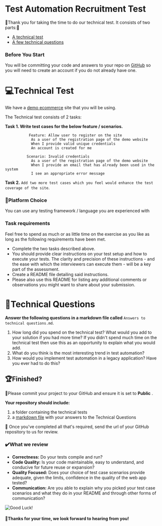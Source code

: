 Test Automation Recruitment Test
==================================

:rocket:Thank you for taking the time to do our technical test. It consists of two parts::rocket:

* [A technical test](https://github.com/winslosh/test-automation-recruitment-test/blob/main/README.md#computertechnical-test)
* [A few technical questions](https://github.com/winslosh/test-automation-recruitment-test/blob/main/README.md#speech_balloontechnical-questions)

### Before You Start
You will be committing your code and answers to your repo on [GitHub](http://github.com) so you will need to create an account if you do not already have one. 



# :computer:Technical Test

We have a [demo ecommerce](http://20.5.68.248) site that you will be using.

The Technical test consists of 2 tasks:

**Task 1. Write test cases for the below feature / scenarios.**

		       Feature: Allow user to register on the site
				As a user of the registration page of the demo website
				When I provide valid unique credentials
				An account is created for me
			  
		      Scenario: Invalid credentials
				As a user of the registration page of the demo website
				When I provide an email that has already been used in the system
				I see an appropriate error message


**Task 2.** `Add two more test cases which you feel would enhance the test coverage of the site`.


### :file_folder:Platform Choice

You can use any testing framework / language you are experienced with

### Task requirements

Feel free to spend as much or as little time on the exercise as you like as long as the following requirements have been met.  

- Complete the two tasks described above.
- You should provide clear instructions on your test setup and how to execute your tests. The clarity and precision of these instructions - and the ease with which the interviewers can execute them - will be a key part of the assessment. 
- Create a README file detailing said instructions. 
- Please also use this README for listing any additional comments or observations you might want to share about your submission.

# :speech_balloon:Technical Questions

**Answer the following questions in a markdown file called** `Answers to technical questions.md`.

1. How long did you spend on the technical test? What would you add to your solution if you had more time? If you didn't spend much time on the technical test then use this as an opportunity to explain what you would add.
2. What do you think is the most interesting trend in test automation?
3. How would you implement test automation in a legacy application? Have you ever had to do this?

## :trophy:Finished?

:triangular_flag_on_post:Please commit your project to your GitHub and ensure it is set to **Public** .

**Your repository should include:** 

1. a folder containing the technical tests
2. a [markdown file](https://github.com/winslosh/test-automation-recruitment-test/blob/main/README.md#speech_balloontechnical-questions) with your answers to the Technical Questions 

:e-mail: Once you've completed all that's required, send the url of your GitHub repository to us for review.

### :heavy_check_mark:What we review

* **Correctness:** Do your tests compile and run?  
* **Code Quality:** Is your code maintainable, easy to understand, and conducive for future reuse or expansion?
* **Quality Focused:** Does your choice of test case scenarios provide adequate, given the limits, confidence in the quality of the web app tested?
* **Communication:** Are you able to explain why you picked your test case scenarios and what they do in your README and through other forms of communication?


![Good Luck!](http://i.imgur.com/DHxjAeQ.jpg)

#### :wave:Thanks for your time, we look forward to hearing from you!
